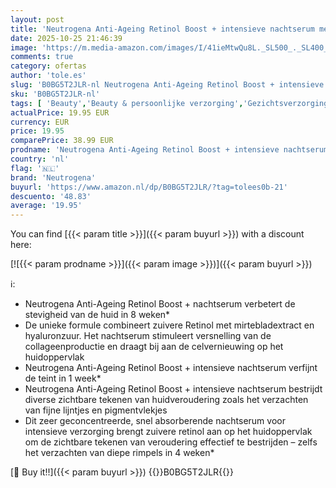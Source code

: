 ```yaml
---
layout: post
title: 'Neutrogena Anti-Ageing Retinol Boost + intensieve nachtserum met zuivere Retinol  parfumvrij  30 ml'
date: 2025-10-25 21:46:39
image: 'https://m.media-amazon.com/images/I/41ieMtwQu8L._SL500_._SL400_.jpg'
comments: true
category: ofertas
author: 'tole.es'
slug: 'B0BG5T2JLR-nl Neutrogena Anti-Ageing Retinol Boost + intensieve...'
sku: 'B0BG5T2JLR-nl'
tags: [ 'Beauty','Beauty & persoonlijke verzorging','Gezichtsverzorgingsproducten','Huidverzorging','Nachtverzorging gezicht','Vochtinbrengende middelen voor gezicht','neutrogena','🇳🇱', ]
actualPrice: 19.95 EUR
currency: EUR
price: 19.95
comparePrice: 38.99 EUR
prodname: 'Neutrogena Anti-Ageing Retinol Boost + intensieve nachtserum met zuivere Retinol  parfumvrij  30 ml'
country: 'nl'
flag: '🇳🇱'
brand: 'Neutrogena'
buyurl: 'https://www.amazon.nl/dp/B0BG5T2JLR/?tag=tolees0b-21'
descuento: '48.83'
average: '19.95'
---
```


You can find [{{< param title >}}]({{< param buyurl >}}) with a discount here:

[![{{< param prodname >}}]({{< param image >}})]({{< param buyurl >}})

ℹ️:

- Neutrogena Anti-Ageing Retinol Boost + nachtserum verbetert de stevigheid van de huid in 8 weken*
- De unieke formule combineert zuivere Retinol met mirtebladextract en hyaluronzuur. Het nachtserum stimuleert versnelling van de collageenproductie en draagt bij aan de celvernieuwing op het huidoppervlak
- Neutrogena Anti-Ageing Retinol Boost + intensieve nachtserum verfijnt de teint in 1 week*
- Neutrogena Anti-Ageing Retinol Boost + intensieve nachtserum bestrijdt diverse zichtbare tekenen van huidveroudering zoals het verzachten van fijne lijntjes en pigmentvlekjes
- Dit zeer geconcentreerde, snel absorberende nachtserum voor intensieve verzorging brengt zuivere retinol aan op het huidoppervlak om de zichtbare tekenen van veroudering effectief te bestrijden – zelfs het verzachten van diepe rimpels in 4 weken*

[🛒 Buy it!!]({{< param buyurl >}})
{{<world>}}B0BG5T2JLR{{</world>}}
